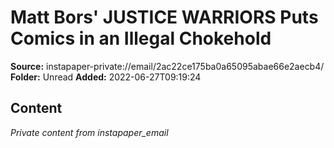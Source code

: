 # Matt Bors' JUSTICE WARRIORS Puts Comics in an Illegal Chokehold

**Source:** instapaper-private://email/2ac22ce175ba0a65095abae66e2aecb4/
**Folder:** Unread
**Added:** 2022-06-27T09:19:24




## Content
*Private content from instapaper_email*
